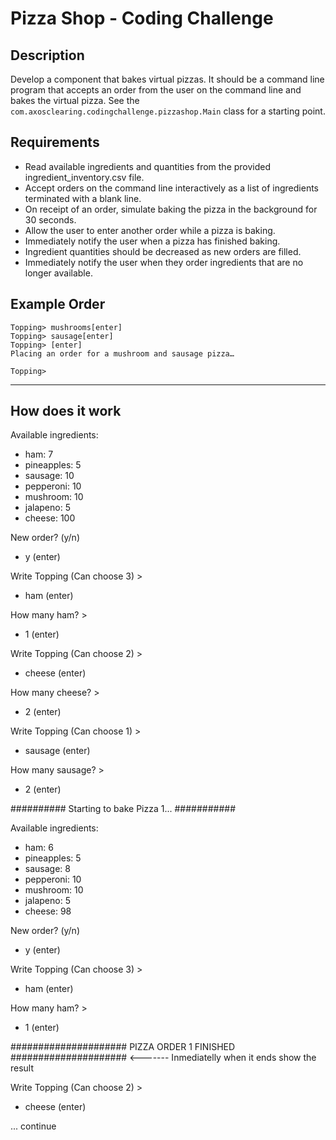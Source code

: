 # Pizza Shop - Coding Challenge

## Description

Develop a component that bakes virtual pizzas.  It should be a command line program that accepts an order from the user on the command line and bakes the virtual pizza.  See the `com.axosclearing.codingchallenge.pizzashop.Main` class for a starting point.

## Requirements

* Read available ingredients and quantities from the provided ingredient_inventory.csv file.
* Accept orders on the command line interactively as a list of ingredients terminated with a blank line.
* On receipt of an order, simulate baking the pizza in the background for 30 seconds.
* Allow the user to enter another order while a pizza is baking.
* Immediately notify the user when a pizza has finished baking.
* Ingredient quantities should be decreased as new orders are filled.
* Immediately notify the user when they order ingredients that are no longer available.

## Example Order

```
Topping> mushrooms[enter]
Topping> sausage[enter]
Topping> [enter]
Placing an order for a mushroom and sausage pizza…

Topping> 
```
-----------------------------------------------------------------
## How does it work

Available ingredients: 
- ham: 7
- pineapples: 5
- sausage: 10
- pepperoni: 10
- mushroom: 10
- jalapeno: 5
- cheese: 100

New order? (y/n)
- y (enter)

Write Topping (Can choose 3) >
- ham (enter)

How many ham? >
- 1 (enter)

Write Topping (Can choose 2) >
- cheese (enter)

How many cheese? >
- 2 (enter)

Write Topping (Can choose 1) >
- sausage (enter)

How many sausage? >
- 2 (enter)


########## Starting to bake Pizza 1... ###########

Available ingredients: 
- ham: 6
- pineapples: 5
- sausage: 8
- pepperoni: 10
- mushroom: 10
- jalapeno: 5
- cheese: 98


New order? (y/n)
- y (enter)

Write Topping (Can choose 3) >
- ham (enter)


How many ham? >
- 1 (enter)


##################### PIZZA ORDER 1 FINISHED #####################   <------- Inmediatelly when it ends show the result

Write Topping (Can choose 2) >
- cheese (enter)

... continue
